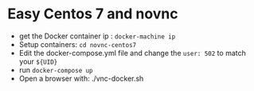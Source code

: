 # Easy Centos 7 and novnc 

* get the Docker container ip : `docker-machine ip`
* Setup containers: `cd novnc-centos7`
* Edit the docker-compose.yml file and change the `user: 502` to match your `${UID}`
* run `docker-compose up`
* Open a browser with: ./vnc-docker.sh